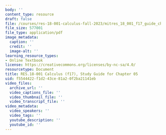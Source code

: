 ```yaml
---
body: ''
content_type: resource
draft: false
file: /courses/res-18-001-calculus-fall-2023/mitres_18_001_f17_guide_ch05.pdf
file_size: 577001
file_type: application/pdf
image_metadata:
  caption: ''
  credit: ''
  image-alt: ''
learning_resource_types:
- Online Textbook
license: https://creativecommons.org/licenses/by-nc-sa/4.0/
resourcetype: Document
title: RES.18-001 Calculus (f17), Study Guide for Chapter 05
uid: f5544422-f1d2-43ce-81a2-0f2ba21141eb
video_files:
  archive_url: ''
  video_captions_file: ''
  video_thumbnail_file: ''
  video_transcript_file: ''
video_metadata:
  video_speakers: ''
  video_tags: ''
  youtube_description: ''
  youtube_id: ''
---
```

